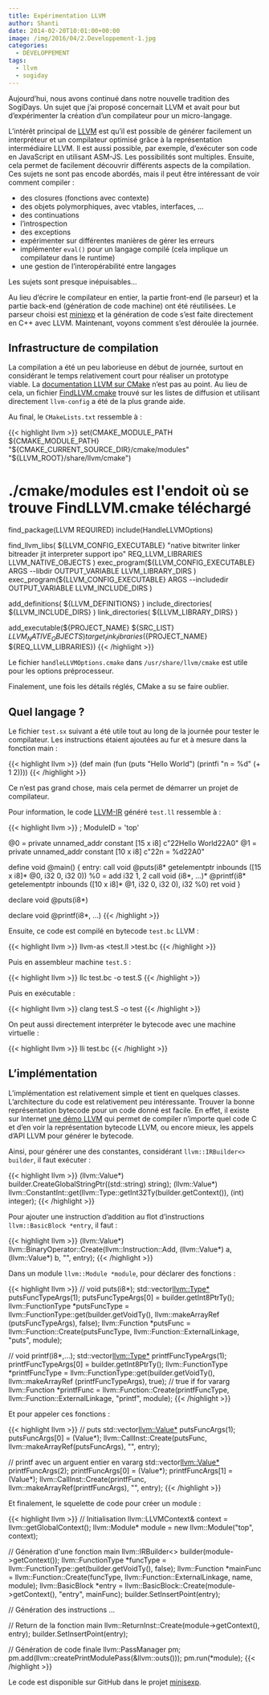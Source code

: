 ```yaml
---
title: Expérimentation LLVM
author: Shanti
date: 2014-02-20T10:01:00+00:00
image: /img/2016/04/2.Developpement-1.jpg
categories:
  - DÉVELOPPEMENT
tags:
  - llvm
  - sogiday
---
```


Aujourd’hui, nous avons continué dans notre nouvelle tradition des SogiDays. Un sujet que j’ai proposé concernait LLVM et avait pour but d’expérimenter la création d’un compilateur pour un micro-langage.

L’intérêt principal de [LLVM](http://llvm.org) est qu’il est possible de générer facilement un interpréteur et un compilateur optimisé grâce à la représentation intermédiaire LLVM. Il est aussi possible, par exemple, d’exécuter son code en JavaScript en utilisant ASM-JS. Les possibilités sont multiples. Ensuite, cela permet de facilement découvrir différents aspects de la compilation. Ces sujets ne sont pas encode abordés, mais il peut être intéressant de voir comment compiler :

- des closures (fonctions avec contexte)
- des objets polymorphiques, avec vtables, interfaces, …
- des continuations
- l’introspection
- des exceptions
- expérimenter sur différentes manières de gérer les erreurs
- implémenter `eval()` pour un langage compilé (cela implique un compilateur dans le runtime)
- une gestion de l’interopérabilité entre langages

Les sujets sont presque inépuisables…

Au lieu d’écrire le compilateur en entier, la partie front-end (le parseur) et la partie back-end (génération de code machine) ont été réutilisées. Le parseur choisi est [miniexp](http://leon.bottou.org/projects/minilisp) et la génération de code s’est faite directement en C++ avec LLVM. Maintenant, voyons comment s’est déroulée la journée.

## Infrastructure de compilation

La compilation a été un peu laborieuse en début de journée, surtout en considérant le temps relativement court pour réaliser un prototype viable. La [documentation LLVM sur CMake](http://llvm.org/releases/3.3/docs/CMake.html) n’est pas au point. Au lieu de cela, un fichier [FindLLVM.cmake](http://lists.cs.uiuc.edu/pipermail/llvmdev/2010-June/032412.html) trouvé sur les listes de diffusion et utilisant directement `llvm-config` a été de la plus grande aide.

Au final, le `CMakeLists.txt` ressemble à :

{{< highlight llvm >}}
set(CMAKE_MODULE_PATH ${CMAKE_MODULE_PATH}
    "${CMAKE_CURRENT_SOURCE_DIR}/cmake/modules"
"\${LLVM_ROOT}/share/llvm/cmake")

# ./cmake/modules est l'endoit où se trouve FindLLVM.cmake téléchargé

find_package(LLVM REQUIRED)
include(HandleLLVMOptions)

find_llvm_libs( ${LLVM_CONFIG_EXECUTABLE} "native bitwriter linker bitreader jit interpreter support ipo"
REQ_LLVM_LIBRARIES LLVM_NATIVE_OBJECTS )
exec_program(${LLVM_CONFIG_EXECUTABLE} ARGS --libdir OUTPUT_VARIABLE LLVM_LIBRARY_DIRS )
exec_program(\${LLVM_CONFIG_EXECUTABLE} ARGS --includedir OUTPUT_VARIABLE LLVM_INCLUDE_DIRS )

add_definitions( ${LLVM_DEFINITIONS} )
include_directories( ${LLVM_INCLUDE_DIRS} )
link_directories( \${LLVM_LIBRARY_DIRS} )

add_executable(${PROJECT_NAME} ${SRC_LIST} ${LLVM_NATIVE_OBJECTS})
target_link_libraries(${PROJECT_NAME} \${REQ_LLVM_LIBRARIES})
{{< /highlight >}}

Le fichier `handleLLVMOptions.cmake` dans `/usr/share/llvm/cmake` est utile pour les options préprocesseur.

Finalement, une fois les détails réglés, CMake a su se faire oublier.

## Quel langage ?

Le fichier `test.sx` suivant a été utile tout au long de la journée pour tester le compilateur. Les instructions étaient ajoutées au fur et à mesure dans la fonction main :

{{< highlight llvm >}}
(def main
(fun
(puts "Hello World")
(printfi "n = %d" (+ 1 2))))
{{< /highlight >}}

Ce n’est pas grand chose, mais cela permet de démarrer un projet de compilateur.

Pour information, le code [LLVM-IR](http://llvm.org/docs/LangRef.html) généré `test.ll` ressemble à :

{{< highlight llvm >}}
; ModuleID = 'top'

@0 = private unnamed_addr constant [15 x i8] c"22Hello World22A0"
@1 = private unnamed_addr constant [10 x i8] c"22n = %d22A0"

define void @main() {
entry:
call void @puts(i8* getelementptr inbounds ([15 x i8]* @0, i32 0, i32 0))
%0 = add i32 1, 2
call void (i8*, ...)* @printf(i8* getelementptr inbounds ([10 x i8]* @1, i32 0, i32 0), i32 %0)
ret void
}

declare void @puts(i8\*)

declare void @printf(i8\*, ...)
{{< /highlight >}}

Ensuite, ce code est compilé en bytecode `test.bc` LLVM :

{{< highlight llvm >}}
llvm-as <test.ll >test.bc
{{< /highlight >}}

Puis en assembleur machine `test.S` :

{{< highlight llvm >}}
llc test.bc -o test.S
{{< /highlight >}}

Puis en exécutable :

{{< highlight llvm >}}
clang test.S -o test
{{< /highlight >}}

On peut aussi directement interpréter le bytecode avec une machine virtuelle :

{{< highlight llvm >}}
lli test.bc
{{< /highlight >}}

## L’implémentation

L’implémentation est relativement simple et tient en quelques classes. L’architecture du code est relativement peu intéressante. Trouver la bonne représentation bytecode pour un code donné est facile. En effet, il existe sur Internet [une démo LLVM](http://ellcc.org/demo/index.cgi) qui permet de compiler n’importe quel code C et d’en voir la représentation bytecode LLVM, ou encore mieux, les appels d’API LLVM pour générer le bytecode.

Ainsi, pour générer une des constantes, considérant `llvm::IRBuilder<> builder`, il faut exécuter :

{{< highlight llvm >}}
(llvm::Value*) builder.CreateGlobalStringPtr((std::string) string);
(llvm::Value*) llvm::ConstantInt::get(llvm::Type::getInt32Ty(builder.getContext()), (int) integer);
{{< /highlight >}}

Pour ajouter une instruction d’addition au flot d’instructions `llvm::BasicBlock *entry`, il faut :

{{< highlight llvm >}}
(llvm::Value*) llvm::BinaryOperator::Create(llvm::Instruction::Add, (llvm::Value*) a, (llvm::Value\*) b, "",
entry);
{{< /highlight >}}

Dans un module `llvm::Module *module`, pour déclarer des fonctions :

{{< highlight llvm >}}
// void puts(i8*);
std::vector<llvm::Type*> putsFuncTypeArgs(1);
putsFuncTypeArgs[0] = builder.getInt8PtrTy();
llvm::FunctionType *putsFuncType = llvm::FunctionType::get(builder.getVoidTy(), llvm::makeArrayRef
(putsFuncTypeArgs), false);
llvm::Function *putsFunc = llvm::Function::Create(putsFuncType, llvm::Function::ExternalLinkage, "puts",
module);

// void printf(i8*,...);
std::vector<llvm::Type*> printfFuncTypeArgs(1);
printfFuncTypeArgs[0] = builder.getInt8PtrTy();
llvm::FunctionType *printfFuncType = llvm::FunctionType::get(builder.getVoidTy(), llvm::makeArrayRef
(printfFuncTypeArgs), true); // true if for vararg
llvm::Function *printfFunc = llvm::Function::Create(printfFuncType, llvm::Function::ExternalLinkage, "printf",
module);
{{< /highlight >}}

Et pour appeler ces fonctions :

{{< highlight llvm >}}
// puts
std::vector<llvm::Value*> putsFuncArgs(1);
putsFuncArgs[0] = (Value*);
llvm::CallInst::Create(putsFunc, llvm::makeArrayRef(putsFuncArgs), "", entry);

// printf avec un arguent entier en vararg
std::vector<llvm::Value*> printfFuncArgs(2);
printfFuncArgs[0] = (Value*);
printfFuncArgs[1] = (Value\*);
llvm::CallInst::Create(printfFunc, llvm::makeArrayRef(printfFuncArgs), "", entry);
{{< /highlight >}}

Et finalement, le squelette de code pour créer un module :

{{< highlight llvm >}}
// Initialisation
llvm::LLVMContext& context = llvm::getGlobalContext();
llvm::Module\* module = new llvm::Module("top", context);

// Génération d'une fonction main
llvm::IRBuilder<> builder(module->getContext());
llvm::FunctionType *funcType = llvm::FunctionType::get(builder.getVoidTy(), false);
llvm::Function *mainFunc = llvm::Function::Create(funcType, llvm::Function::ExternalLinkage, name, module);
llvm::BasicBlock \*entry = llvm::BasicBlock::Create(module->getContext(), "entry", mainFunc);
builder.SetInsertPoint(entry);

// Génération des instructions ...

// Return de la fonction main
llvm::ReturnInst::Create(module->getContext(), entry);
builder.SetInsertPoint(entry);

// Génération de code finale
llvm::PassManager pm;
pm.add(llvm::createPrintModulePass(&llvm::outs()));
pm.run(\*module);
{{< /highlight >}}

Le code est disponible sur GitHub dans le projet [minisexp](https://github.com/sogilis/minisexp).
